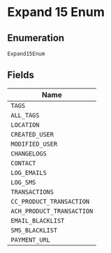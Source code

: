 
# Expand 15 Enum

## Enumeration

`Expand15Enum`

## Fields

| Name |
|  --- |
| `TAGS` |
| `ALL_TAGS` |
| `LOCATION` |
| `CREATED_USER` |
| `MODIFIED_USER` |
| `CHANGELOGS` |
| `CONTACT` |
| `LOG_EMAILS` |
| `LOG_SMS` |
| `TRANSACTIONS` |
| `CC_PRODUCT_TRANSACTION` |
| `ACH_PRODUCT_TRANSACTION` |
| `EMAIL_BLACKLIST` |
| `SMS_BLACKLIST` |
| `PAYMENT_URL` |

